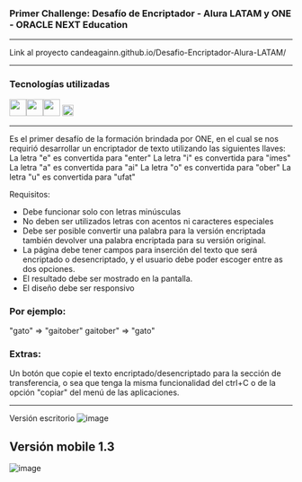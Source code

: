 ### Primer Challenge: Desafío de Encriptador - Alura LATAM y ONE - ORACLE NEXT Education

---

Link al proyecto
candeagainn.github.io/Desafio-Encriptador-Alura-LATAM/

---
### Tecnologías utilizadas 
<img src="https://cdn-icons-png.flaticon.com/512/174/174854.png" width='30px' ><img src="https://cdn-icons-png.flaticon.com/512/732/732190.png" width='30px' ><img src="https://cdn-icons-png.flaticon.com/512/5968/5968292.png" width='30px' alt="">
<img src="https://upload.wikimedia.org/wikipedia/commons/3/33/Figma-logo.svg" width='20px'>

---

Es el primer desafío de la formación brindada por ONE, en el cual se nos requirió desarrollar un encriptador de texto utilizando las siguientes llaves:
La letra "e" es convertida para "enter"
La letra "i" es convertida para "imes"
La letra "a" es convertida para "ai"
La letra "o" es convertida para "ober"
La letra "u" es convertida para "ufat"

Requisitos:

- Debe funcionar solo con letras minúsculas
- No deben ser utilizados letras con acentos ni caracteres especiales
- Debe ser posible convertir una palabra para la versión encriptada también devolver una palabra encriptada para su versión original.
- La página debe tener campos para inserción del texto que será encriptado o desencriptado, y el usuario debe poder escoger entre as dos opciones.
- El resultado debe ser mostrado en la pantalla.
- El diseño debe ser responsivo

### Por ejemplo:
"gato" => "gaitober"
gaitober" => "gato"

### Extras:

Un botón que copie el texto encriptado/desencriptado para la sección de transferencia, o sea que tenga la misma funcionalidad del ctrl+C o de la opción "copiar" del menú de las aplicaciones.

---

Versión escritorio
![image](https://github.com/Candeagainn/Desafio-Encriptador-Alura-LATAM/assets/104110428/71ba3b2e-7714-4dc8-8534-6c04ddcd622c)

Versión mobile 1.3
---
![image](https://github.com/Candeagainn/Desafio-Encriptador-Alura-LATAM/assets/104110428/33d2f956-2bb2-49a4-9f63-6ab0e3c341b8)

